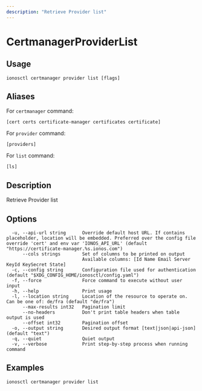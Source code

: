 ```yaml
---
description: "Retrieve Provider list"
---
```


# CertmanagerProviderList

## Usage

```text
ionosctl certmanager provider list [flags]
```

## Aliases

For `certmanager` command:

```text
[cert certs certificate-manager certificates certificate]
```

For `provider` command:

```text
[providers]
```

For `list` command:

```text
[ls]
```

## Description

Retrieve Provider list

## Options

```text
  -u, --api-url string      Override default host URL. If contains placeholder, location will be embedded. Preferred over the config file override 'cert' and env var 'IONOS_API_URL' (default "https://certificate-manager.%s.ionos.com")
      --cols strings        Set of columns to be printed on output 
                            Available columns: [Id Name Email Server KeyId KeySecret State]
  -c, --config string       Configuration file used for authentication (default "$XDG_CONFIG_HOME/ionosctl/config.yaml")
  -f, --force               Force command to execute without user input
  -h, --help                Print usage
  -l, --location string     Location of the resource to operate on. Can be one of: de/fra (default "de/fra")
      --max-results int32   Pagination limit
      --no-headers          Don't print table headers when table output is used
      --offset int32        Pagination offset
  -o, --output string       Desired output format [text|json|api-json] (default "text")
  -q, --quiet               Quiet output
  -v, --verbose             Print step-by-step process when running command
```

## Examples

```text
ionosctl certmanager provider list
```

